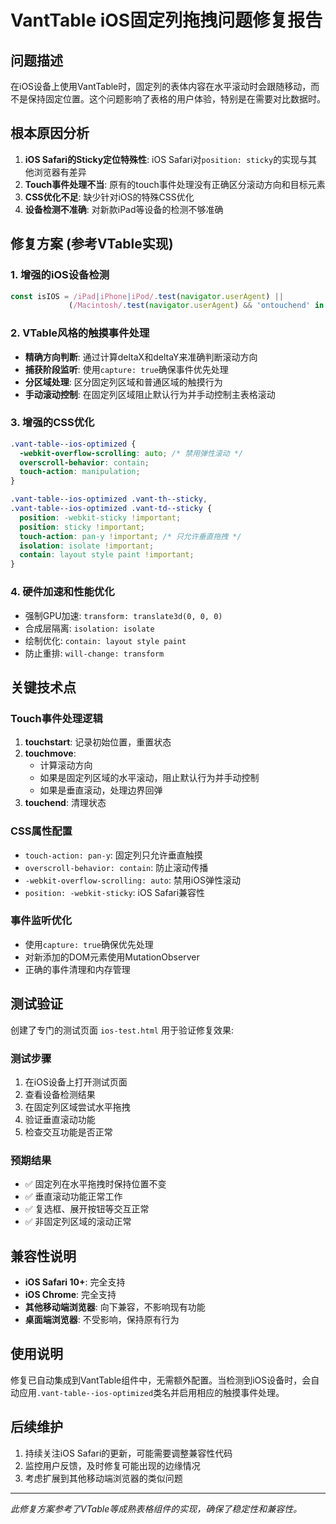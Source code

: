 # VantTable iOS固定列拖拽问题修复报告

## 问题描述

在iOS设备上使用VantTable时，固定列的表体内容在水平滚动时会跟随移动，而不是保持固定位置。这个问题影响了表格的用户体验，特别是在需要对比数据时。

## 根本原因分析

1. **iOS Safari的Sticky定位特殊性**: iOS Safari对`position: sticky`的实现与其他浏览器有差异
2. **Touch事件处理不当**: 原有的touch事件处理没有正确区分滚动方向和目标元素
3. **CSS优化不足**: 缺少针对iOS的特殊CSS优化
4. **设备检测不准确**: 对新款iPad等设备的检测不够准确

## 修复方案 (参考VTable实现)

### 1. 增强的iOS设备检测
```javascript
const isIOS = /iPad|iPhone|iPod/.test(navigator.userAgent) || 
             (/Macintosh/.test(navigator.userAgent) && 'ontouchend' in document)
```

### 2. VTable风格的触摸事件处理
- **精确方向判断**: 通过计算deltaX和deltaY来准确判断滚动方向
- **捕获阶段监听**: 使用`capture: true`确保事件优先处理
- **分区域处理**: 区分固定列区域和普通区域的触摸行为
- **手动滚动控制**: 在固定列区域阻止默认行为并手动控制主表格滚动

### 3. 增强的CSS优化
```css
.vant-table--ios-optimized {
  -webkit-overflow-scrolling: auto; /* 禁用弹性滚动 */
  overscroll-behavior: contain;
  touch-action: manipulation;
}

.vant-table--ios-optimized .vant-th--sticky,
.vant-table--ios-optimized .vant-td--sticky {
  position: -webkit-sticky !important;
  position: sticky !important;
  touch-action: pan-y !important; /* 只允许垂直拖拽 */
  isolation: isolate !important;
  contain: layout style paint !important;
}
```

### 4. 硬件加速和性能优化
- 强制GPU加速: `transform: translate3d(0, 0, 0)`
- 合成层隔离: `isolation: isolate`
- 绘制优化: `contain: layout style paint`
- 防止重排: `will-change: transform`

## 关键技术点

### Touch事件处理逻辑
1. **touchstart**: 记录初始位置，重置状态
2. **touchmove**: 
   - 计算滚动方向
   - 如果是固定列区域的水平滚动，阻止默认行为并手动控制
   - 如果是垂直滚动，处理边界回弹
3. **touchend**: 清理状态

### CSS属性配置
- `touch-action: pan-y`: 固定列只允许垂直触摸
- `overscroll-behavior: contain`: 防止滚动传播
- `-webkit-overflow-scrolling: auto`: 禁用iOS弹性滚动
- `position: -webkit-sticky`: iOS Safari兼容性

### 事件监听优化
- 使用`capture: true`确保优先处理
- 对新添加的DOM元素使用MutationObserver
- 正确的事件清理和内存管理

## 测试验证

创建了专门的测试页面 `ios-test.html` 用于验证修复效果:

### 测试步骤
1. 在iOS设备上打开测试页面
2. 查看设备检测结果
3. 在固定列区域尝试水平拖拽
4. 验证垂直滚动功能
5. 检查交互功能是否正常

### 预期结果
- ✅ 固定列在水平拖拽时保持位置不变
- ✅ 垂直滚动功能正常工作
- ✅ 复选框、展开按钮等交互正常
- ✅ 非固定列区域的滚动正常

## 兼容性说明

- **iOS Safari 10+**: 完全支持
- **iOS Chrome**: 完全支持  
- **其他移动端浏览器**: 向下兼容，不影响现有功能
- **桌面端浏览器**: 不受影响，保持原有行为

## 使用说明

修复已自动集成到VantTable组件中，无需额外配置。当检测到iOS设备时，会自动应用`.vant-table--ios-optimized`类名并启用相应的触摸事件处理。

## 后续维护

1. 持续关注iOS Safari的更新，可能需要调整兼容性代码
2. 监控用户反馈，及时修复可能出现的边缘情况
3. 考虑扩展到其他移动端浏览器的类似问题

---

*此修复方案参考了VTable等成熟表格组件的实现，确保了稳定性和兼容性。*